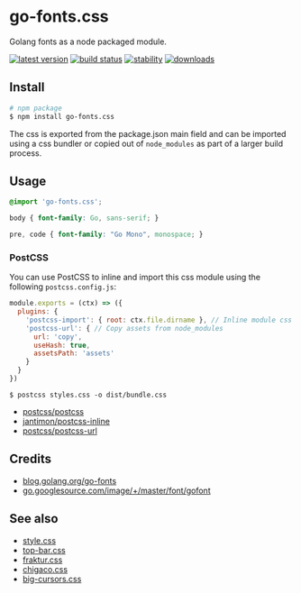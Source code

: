 # go-fonts.css

Golang fonts as a node packaged module.

[![latest version][npm-img]][npm-url] [![build status][travis-img]][travis-url] [![stability][stability-img]][stability-url] [![downloads][downloads-img]][npm-url]

[npm-img]: https://img.shields.io/npm/v/go-fonts.css.svg?style=flat-square
[npm-url]: https://www.npmjs.com/package/go-fonts.css
[travis-img]: https://img.shields.io/travis/bcomnes/go-fonts.css.svg?style=flat-square
[travis-url]: https://travis-ci.org/bcomnes/go-fonts.css
[stability-img]: https://img.shields.io/badge/stability-stable-brightgreen.svg?style=flat-square
[stability-url]: https://iojs.org/api/documentation.html#documentation_stability_index
[downloads-img]: https://img.shields.io/npm/dm/go-fonts.css.svg?style=flat-square

## Install

```sh
# npm package
$ npm install go-fonts.css
```

The css is exported from the package.json main field and can be imported using a css bundler or copied out of `node_modules` as part of a larger build process.

## Usage

```css
@import 'go-fonts.css';

body { font-family: Go, sans-serif; }

pre, code { font-family: "Go Mono", monospace; }
```

### PostCSS

You can use PostCSS to inline and import this css module using the following `postcss.config.js`:

```js
module.exports = (ctx) => ({
  plugins: {
    'postcss-import': { root: ctx.file.dirname }, // Inline module css
    'postcss-url': { // Copy assets from node_modules
      url: 'copy',
      useHash: true,
      assetsPath: 'assets'
    }
  }
})
```

```
$ postcss styles.css -o dist/bundle.css
```
- [postcss/postcss](https://ghub.io/postcss)
- [jantimon/postcss-inline](https://github.com/jantimon/postcss-inline)
- [postcss/postcss-url](https://github.com/postcss/postcss-url)

## Credits

- [blog.golang.org/go-fonts](https://blog.golang.org/go-fonts)
- [go.googlesource.com/image/+/master/font/gofont](https://go.googlesource.com/image/+/master/font/gofont)

## See also

- [style.css](https://github.com/ungoldman/style.css)
- [top-bar.css](https://github.com/ungoldman/top-bar.css)
- [fraktur.css](https://github.com/bcomnes/fraktur.css)
- [chigaco.css](https://github.com/bcomnes/chicago.css)
- [big-cursors.css](https://github.com/bcomnes/big-cursors.css)
